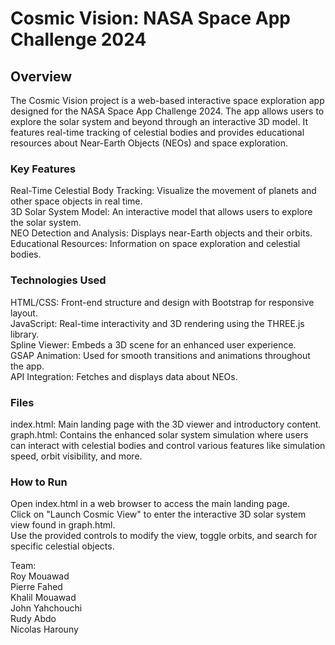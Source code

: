 # Cosmic Vision: NASA Space App Challenge 2024  

## Overview  
The Cosmic Vision project is a web-based interactive space exploration app designed for the NASA Space App Challenge 2024. The app allows users to explore the solar system and beyond through an interactive 3D model. It features real-time tracking of celestial bodies and provides educational resources about Near-Earth Objects (NEOs) and space exploration.  

### Key Features  
Real-Time Celestial Body Tracking: Visualize the movement of planets and other space objects in real time.  
3D Solar System Model: An interactive model that allows users to explore the solar system.  
NEO Detection and Analysis: Displays near-Earth objects and their orbits.  
Educational Resources: Information on space exploration and celestial bodies.  
### Technologies Used  
HTML/CSS: Front-end structure and design with Bootstrap for responsive layout.  
JavaScript: Real-time interactivity and 3D rendering using the THREE.js library.  
Spline Viewer: Embeds a 3D scene for an enhanced user experience.  
GSAP Animation: Used for smooth transitions and animations throughout the app.  
API Integration: Fetches and displays data about NEOs.  
### Files  
index.html: Main landing page with the 3D viewer and introductory content.  
graph.html: Contains the enhanced solar system simulation where users can interact with celestial bodies and control various features like simulation speed, orbit visibility, and more.  
### How to Run  
Open index.html in a web browser to access the main landing page.  
Click on "Launch Cosmic View" to enter the interactive 3D solar system view found in graph.html.  
Use the provided controls to modify the view, toggle orbits, and search for specific celestial objects.  

Team:  
Roy Mouawad  
Pierre Fahed  
Khalil Mouawad  
John Yahchouchi  
Rudy Abdo  
Nicolas Harouny  
